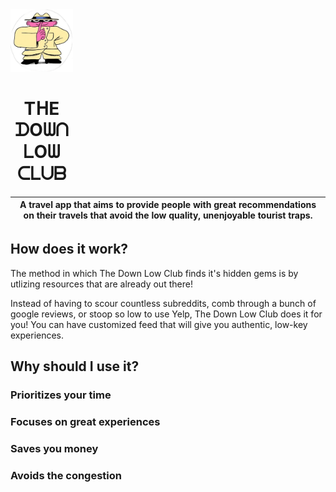 <div align="center" style="width:100px">
  <a href="https://www.thedownlow.club">
    <img height=100 src="/frontend/public/downlow-placeholder.png"/>
  </a>
  <h1 align="center">TᕼE ᗪOᗯᑎ ᒪOᗯ ᑕᒪᑌᗷ</h1>
</div>

| A travel app that aims to provide people with great recommendations on their travels that avoid the low quality, unenjoyable tourist traps. |
| :-----------------------------------------------------------------------------------------------------------------------------------------: |

## How does it work?

The method in which The Down Low Club finds it's hidden gems is by utlizing resources that are already out there!

Instead of having to scour countless subreddits, comb through a bunch of google reviews, or stoop so low to use Yelp, The Down Low Club does it for you! You can have customized feed that will give you authentic, low-key experiences.

## Why should I use it?

### Prioritizes your time

### Focuses on great experiences

### Saves you money

### Avoids the congestion
